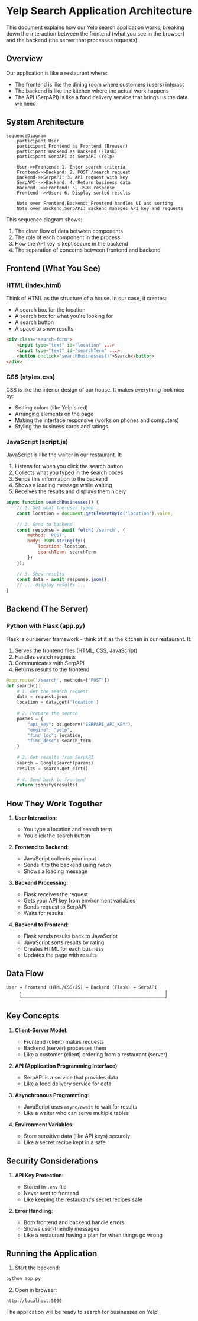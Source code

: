 # Yelp Search Application Architecture

This document explains how our Yelp search application works, breaking down the interaction between the frontend (what you see in the browser) and the backend (the server that processes requests).

## Overview

Our application is like a restaurant where:
- The frontend is like the dining room where customers (users) interact
- The backend is like the kitchen where the actual work happens
- The API (SerpAPI) is like a food delivery service that brings us the data we need

## System Architecture

```mermaid
sequenceDiagram
    participant User
    participant Frontend as Frontend (Browser)
    participant Backend as Backend (Flask)
    participant SerpAPI as SerpAPI (Yelp)

    User->>Frontend: 1. Enter search criteria
    Frontend->>Backend: 2. POST /search request
    Backend->>SerpAPI: 3. API request with key
    SerpAPI-->>Backend: 4. Return business data
    Backend-->>Frontend: 5. JSON response
    Frontend-->>User: 6. Display sorted results

    Note over Frontend,Backend: Frontend handles UI and sorting
    Note over Backend,SerpAPI: Backend manages API key and requests
```

This sequence diagram shows:
1. The clear flow of data between components
2. The role of each component in the process
3. How the API key is kept secure in the backend
4. The separation of concerns between frontend and backend

## Frontend (What You See)

### HTML (index.html)
Think of HTML as the structure of a house. In our case, it creates:
- A search box for the location
- A search box for what you're looking for
- A search button
- A space to show results

```html
<div class="search-form">
    <input type="text" id="location" ...>
    <input type="text" id="searchTerm" ...>
    <button onclick="searchBusinesses()">Search</button>
</div>
```

### CSS (styles.css)
CSS is like the interior design of our house. It makes everything look nice by:
- Setting colors (like Yelp's red)
- Arranging elements on the page
- Making the interface responsive (works on phones and computers)
- Styling the business cards and ratings

### JavaScript (script.js)
JavaScript is like the waiter in our restaurant. It:
1. Listens for when you click the search button
2. Collects what you typed in the search boxes
3. Sends this information to the backend
4. Shows a loading message while waiting
5. Receives the results and displays them nicely

```javascript
async function searchBusinesses() {
    // 1. Get what the user typed
    const location = document.getElementById('location').value;
    
    // 2. Send to backend
    const response = await fetch('/search', {
        method: 'POST',
        body: JSON.stringify({
            location: location,
            searchTerm: searchTerm
        })
    });
    
    // 3. Show results
    const data = await response.json();
    // ... display results ...
}
```

## Backend (The Server)

### Python with Flask (app.py)
Flask is our server framework - think of it as the kitchen in our restaurant. It:
1. Serves the frontend files (HTML, CSS, JavaScript)
2. Handles search requests
3. Communicates with SerpAPI
4. Returns results to the frontend

```python
@app.route('/search', methods=['POST'])
def search():
    # 1. Get the search request
    data = request.json
    location = data.get('location')
    
    # 2. Prepare the search
    params = {
        "api_key": os.getenv("SERPAPI_API_KEY"),
        "engine": "yelp",
        "find_loc": location,
        "find_desc": search_term
    }
    
    # 3. Get results from SerpAPI
    search = GoogleSearch(params)
    results = search.get_dict()
    
    # 4. Send back to frontend
    return jsonify(results)
```

## How They Work Together

1. **User Interaction**:
   - You type a location and search term
   - You click the search button

2. **Frontend to Backend**:
   - JavaScript collects your input
   - Sends it to the backend using `fetch`
   - Shows a loading message

3. **Backend Processing**:
   - Flask receives the request
   - Gets your API key from environment variables
   - Sends request to SerpAPI
   - Waits for results

4. **Backend to Frontend**:
   - Flask sends results back to JavaScript
   - JavaScript sorts results by rating
   - Creates HTML for each business
   - Updates the page with results

## Data Flow

```
User → Frontend (HTML/CSS/JS) → Backend (Flask) → SerpAPI
     ↑                                                      |
     └──────────────────────────────────────────────────────┘
```

## Key Concepts

1. **Client-Server Model**:
   - Frontend (client) makes requests
   - Backend (server) processes them
   - Like a customer (client) ordering from a restaurant (server)

2. **API (Application Programming Interface)**:
   - SerpAPI is a service that provides data
   - Like a food delivery service for data

3. **Asynchronous Programming**:
   - JavaScript uses `async/await` to wait for results
   - Like a waiter who can serve multiple tables

4. **Environment Variables**:
   - Store sensitive data (like API keys) securely
   - Like a secret recipe kept in a safe

## Security Considerations

1. **API Key Protection**:
   - Stored in `.env` file
   - Never sent to frontend
   - Like keeping the restaurant's secret recipes safe

2. **Error Handling**:
   - Both frontend and backend handle errors
   - Shows user-friendly messages
   - Like a restaurant having a plan for when things go wrong

## Running the Application

1. Start the backend:
```bash
python app.py
```

2. Open in browser:
```
http://localhost:5000
```

The application will be ready to search for businesses on Yelp! 